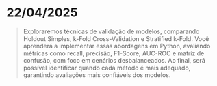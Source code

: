 # 22/04/2025

>Exploraremos técnicas de validação de modelos, comparando Holdout Simples, k-Fold Cross-Validation e Stratified k-Fold. Você aprenderá a implementar essas abordagens em Python, avaliando métricas como recall, precisão, F1-Score, AUC-ROC e matriz de confusão, com foco em cenários desbalanceados. Ao final, será possível identificar quando cada método é mais adequado, garantindo avaliações mais confiáveis dos modelos.
